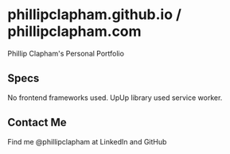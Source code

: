 # phillipclapham.github.io / phillipclapham.com
Phillip Clapham's Personal Portfolio

## Specs
No frontend frameworks used. UpUp library used service worker.

## Contact Me
Find me @phillipclapham at LinkedIn and GitHub
